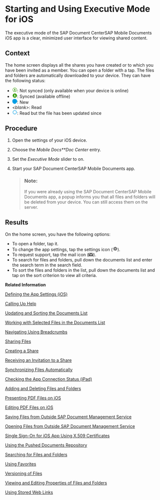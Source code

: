 <!-- loiob206afcde2184cc18cd03c4f0848f3a0 -->

# Starting and Using Executive Mode for iOS

The executive mode of the SAP Document CenterSAP Mobile Documents iOS app is a clear, minimized user interface for viewing shared content.



## Context

The home screen displays all the shares you have created or to which you have been invited as a member. You can open a folder with a tap. The files and folders are automatically downloaded to your device. They can have the following status:

-   ![](images/Icon_Status_Not_Synced_cda72f4.png): Not synced \(only available when your device is online\)
-   ![](images/Icon_Status_Downloaded_ab74587.png): Synced \(available offline\)
-   ![](images/iOS_Unread_Icon_65d1f39.png): New
-   *<blank\>*: Read
-   ![](images/iOS_Read_But_Updated_Icon_deb6d8d.png): Read but the file has been updated since



## Procedure

1.  Open the settings of your iOS device.

2.  Choose the *Mobile Docs**Doc Center* entry.

3.  Set the *Executive Mode* slider to on.

4.  Start your SAP Document CenterSAP Mobile Documents app.

    > ### Note:  
    > If you were already using the SAP Document CenterSAP Mobile Documents app, a popup informs you that all files and folders will be deleted from your device. You can still access them on the server.




## Results

On the home screen, you have the following options:

-   To open a folder, tap it.
-   To change the app settings, tap the settings icon \(![](images/iOS_Icon_Settings_inverted_098f4e8.jpg)\).
-   To request support, tap the mail icon \(![](images/iOS_Icon_Mail_Inverted_e3cc734.png)\).
-   To search for files and folders, pull down the documents list and enter the search term in the search field.
-   To sort the files and folders in the list, pull down the documents list and tap on the sort criterion to view all criteria.

**Related Information**  


[Defining the App Settings \(iOS\)](defining-the-app-settings-ios-8ea949d.md "You can define global settings in your mobile app. The options available to you depend on company policy and the settings that your administrator has preselected.")

[Calling Up Help](calling-up-help-0a079a9.md "In the iOS app of Document Management Service, a question mark symbol is displayed. Its context menu contains configurable help entries.")

[Updating and Sorting the Documents List](updating-and-sorting-the-documents-list-69ed225.md "The Document Management Service app refreshes the list of documents whenever you navigate to a folder.")

[Working with Selected Files in the Documents List](working-with-selected-files-in-the-documents-list-809e18a.md "The documents list displays a list of files and subfolders when you access any folder in SAP Document Management Service.")

[Navigating Using Breadcrumbs](navigating-using-breadcrumbs-66bff8e.md "In the SAP Document Management Service iOS client you can switch easily to parent folders of the current folder.")

[Sharing Files](sharing-files-3907e7c.md "You can share files with colleagues and business partners by creating a link to a share containing the files you want to share. You can distribute the link by e-mail, instant messaging, or social networks, wherever you want.")

[Creating a Share](creating-a-share-a7e4209.md "You can create an empty share in Collaboration of the iOS app.")

[Receiving an Invitation to a Share](receiving-an-invitation-to-a-share-23338a4.md "In SAP Document CenterSAP Mobile Documents, share administrators can invite other users to become share members.")

[Synchronizing Files Automatically](synchronizing-files-automatically-c5c68c5.md "The mobile apps of SAP Document CenterSAP Mobile Documents can keep your files up to date on your device, even if you do not access the files. In addition, the files are still available when you are offline and have no network access.")

[Checking the App Connection Status \(iPad\)](checking-the-app-connection-status-ipad-d2e3a48.md "On the iPad, the connection status of the SAP Document Management Service app is displayed for quick reference.")

[Adding and Deleting Files and Folders](adding-and-deleting-files-and-folders-1365ee1.md "In the SAP Document Management Service mobile app, you can add and delete files and folders.")

[Presenting PDF Files on iOS](presenting-pdf-files-on-ios-86a70b5.md "With the iOS apps of SAP Document CenterSAP Mobile Documents, you can present PDF files using an external display.")

[Editing PDF Files on iOS](editing-pdf-files-on-ios-7f9ee7f.md "In the SAP Document CenterSAP Mobile Documents iOS client you can easily annotate PDF files or fill in PDF forms. However, you can only work on editable PDFs and cannot change the text of the PDF itself.")

[Saving Files from Outside SAP Document Management Service](saving-files-from-outside-sap-document-management-service-35bba2b.md "In the SAP Document Management Service mobile app you can save files from other applications.")

[Opening Files from Outside SAP Document Management Service](opening-files-from-outside-sap-document-management-service-229039c.md "On iOS devices, you can access files that are stored in SAP Document Management Service from other applications that support Apple's Document Provider extension.")

[Single Sign-On for iOS App Using X.509 Certificates](single-sign-on-for-ios-app-using-x-509-certificates-e49e4b1.md "You can configure your iPad or iPhone SAP Document CenterSAP Mobile Documents app with a certificate for logging on without a user name and password.")

[Using the Pushed Documents Repository](using-the-pushed-documents-repository-b50785e.md "The Pushed Documents repository of SAP Document CenterSAP Mobile Documents gives an overview of all pushed documents that are automatically downloaded to your device.")

[Searching for Files and Folders](searching-for-files-and-folders-dcab658.md "The SAP Document Management Service mobile app enables you to search offline and online for files and folders in any repository and browse the search results quickly and easily.")

[Using Favorites](using-favorites-8c5a10c.md "To quickly access specific files or folders, you can add links to these items and store them in the Favorites folder.")

[Versioning of Files](versioning-of-files-bf2c605.md)

[Viewing and Editing Properties of Files and Folders](viewing-and-editing-properties-of-files-and-folders-d161100.md "In the SAP Document Management Service mobile app you can view the properties of a file or a folder and edit some of these properties.")

[Using Stored Web Links](using-stored-web-links-0943d86.md "You can open stored Web links on your iOS device.")

